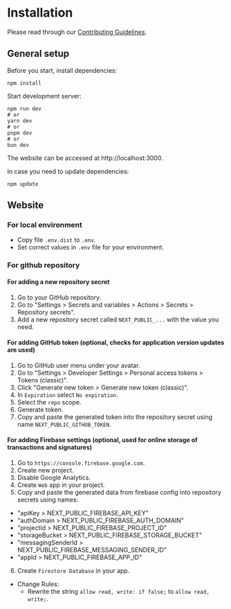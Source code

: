 # Installation

Please read through our [Contributing Guidelines](CONTRIBUTING.md).

## General setup

Before you start, install dependencies:

```
npm install
```

Start development server:

```
npm run dev
# or
yarn dev
# or
pnpm dev
# or
bun dev
```

The website can be accessed at http://localhost:3000.

In case you need to update dependencies:

```
npm update
```

## Website

### For local environment

- Copy file `.env.dist` to `.env`.
- Set correct values in `.env` file for your environment.

### For github repository

#### For adding a new repository secret

1. Go to your GitHub repository.
2. Go to "Settings > Secrets and variables > Actions > Secrets > Repository secrets".
3. Add a new repository secret called `NEXT_PUBLIC_...` with the value you need.

#### For adding GitHub token (optional, checks for application version updates are used)

1. Go to GitHub user menu under your avatar.
1. Go to "Settings > Developer Settings > Personal access tokens > Tokens (classic)".
4. Click "Generate new token > Generate new token (classic)".
5. In `Expiration` select `No expiration`.
6. Select the `repo` scope.
7. Generate token.
8. Copy and paste the generated token into the repository secret using name `NEXT_PUBLIC_GITHUB_TOKEN`.

#### For adding Firebase settings (optional, used for online storage of transactions and signatures)

1. Go to `https://console.firebase.google.com`.
2. Create new project.
3. Disable Google Analytics.
4. Create `Web` app in your project.
5. Copy and paste the generated data from firebase config into repository secrets using names:
  - "apiKey > NEXT_PUBLIC_FIREBASE_API_KEY"
  - "authDomain > NEXT_PUBLIC_FIREBASE_AUTH_DOMAIN"
  - "projectId > NEXT_PUBLIC_FIREBASE_PROJECT_ID"
  - "storageBucket > NEXT_PUBLIC_FIREBASE_STORAGE_BUCKET"
  - "messagingSenderId > NEXT_PUBLIC_FIREBASE_MESSAGING_SENDER_ID"
  - "appId > NEXT_PUBLIC_FIREBASE_APP_ID"
6. Create `Firestore Database` in your app.
  - Change Rules:
    - Rewrite the string `allow read, write: if false;` to `allow read, write;`.
